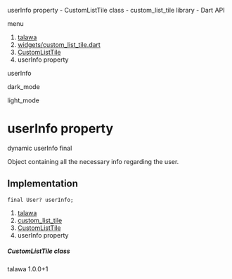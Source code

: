 




userInfo property - CustomListTile class - custom\_list\_tile library - Dart API







menu

1. [talawa](../../index.html)
2. [widgets/custom\_list\_tile.dart](../../file-___home_harshil_Desktop_open-source_palisadoes_talawa_lib_widgets_custom_list_tile/)
3. [CustomListTile](../../file-___home_harshil_Desktop_open-source_palisadoes_talawa_lib_widgets_custom_list_tile/CustomListTile-class.html)
4. userInfo property

userInfo


dark\_mode

light\_mode




# userInfo property


dynamic
userInfo
final

Object containing all the necessary info regarding the user.


## Implementation

```
final User? userInfo;
```

 


1. [talawa](../../index.html)
2. [custom\_list\_tile](../../file-___home_harshil_Desktop_open-source_palisadoes_talawa_lib_widgets_custom_list_tile/)
3. [CustomListTile](../../file-___home_harshil_Desktop_open-source_palisadoes_talawa_lib_widgets_custom_list_tile/CustomListTile-class.html)
4. userInfo property

##### CustomListTile class





talawa
1.0.0+1






